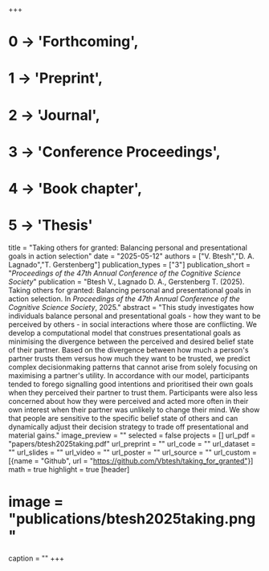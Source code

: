 +++
# 0 -> 'Forthcoming',
# 1 -> 'Preprint',
# 2 -> 'Journal',
# 3 -> 'Conference Proceedings',
# 4 -> 'Book chapter',
# 5 -> 'Thesis'

title = "Taking others for granted: Balancing personal and presentational goals in action selection"
date = "2025-05-12"
authors = ["V. Btesh","D. A. Lagnado","T. Gerstenberg"]
publication_types = ["3"]
publication_short = "_Proceedings of the 47th Annual Conference of the Cognitive Science Society_"
publication = "Btesh V., Lagnado D. A., Gerstenberg T. (2025). Taking others for granted: Balancing personal and presentational goals in action selection. In _Proceedings of the 47th Annual Conference of the Cognitive Science Society_, 2025."
abstract = "This study investigates how individuals balance personal and presentational goals - how they want to be perceived by others - in social interactions where those are conflicting. We develop a computational model that construes presentational goals as minimising the divergence between the perceived and desired belief state of their partner. Based on the divergence between how much a person's partner trusts them versus how much they want to be trusted, we predict complex decisionmaking patterns that cannot arise from solely focusing on maximising a partner's utility. In accordance with our model, participants tended to forego signalling good intentions and prioritised their own goals when they perceived their partner to trust them. Participants were also less concerned about how they were perceived and acted more often in their own interest when their partner was unlikely to change their mind. We show that people are sensitive to the specific belief state of others and can dynamically adjust their decision strategy to trade off presentational and material gains."
image_preview = ""
selected = false
projects = []
url_pdf = "papers/btesh2025taking.pdf"
url_preprint = ""
url_code = ""
url_dataset = ""
url_slides = ""
url_video = ""
url_poster = ""
url_source = ""
url_custom = [{name = "Github", url = "https://github.com/Vbtesh/taking_for_granted"}]
math = true
highlight = true
[header]
# image = "publications/btesh2025taking.png"
caption = ""
+++